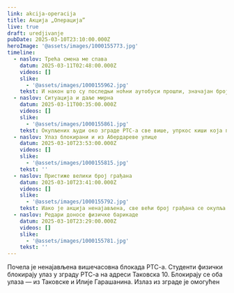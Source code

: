```yaml
---
link: akcija-operacija
title: Акција „Операција”
live: true
draft: uredjivanje
pubDate: 2025-03-10T23:10:00.000Z
heroImage: '@assets/images/1000155773.jpg'
timeline:
  - naslov: Трећа смена ме спава
    datum: 2025-03-11T02:48:00.000Z
    videos: []
    slike:
      - '@assets/images/1000155962.jpg'
    tekst: И након што су последњи ноћни аутобуси прошли, значајан број геађана стоји испред зграде РТС-а
  - naslov: Ситуација и даље мирна
    datum: 2025-03-11T00:35:00.000Z
    videos: []
    slike:
      - '@assets/images/1000155861.jpg'
    tekst: Окупљених људи око зграде РТС-а све више, упркос киши која почиње да пада.
  - naslov: Улаз блокирани и из Абердареве улице
    datum: 2025-03-10T23:53:00.000Z
    videos: []
    slike:
      - '@assets/images/1000155815.jpg'
    tekst: ''
  - naslov: Пристиже велики број грађана
    datum: 2025-03-10T23:41:00.000Z
    videos: []
    slike:
      - '@assets/images/1000155792.jpg'
    tekst: Иако је акција ненајављена, све већи број грађана се окупља да подржи студентску иницијативу
  - naslov: Редари доносе физичке барикаде
    datum: 2025-03-10T23:29:00.000Z
    videos: []
    slike:
      - '@assets/images/1000155781.jpg'
    tekst: ''
---
```

Почела је ненајављена вишечасовна блокада РТС-а. Студенти физички блокирају улаз у зграду РТС-а на адреси Таковска 10. Блокирају се оба улаза — из Таковске и Илије Гарашанина. Излаз из зграде је омогућен
